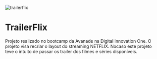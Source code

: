 ![trailerflix](https://user-images.githubusercontent.com/62730168/115940916-a1f33200-a479-11eb-9d70-34add4981fb9.png)
# TrailerFlix
Projeto realizado no bootcamp da Avanade na Digital Innovation One. O projeto visa recriar o layout do streaming NETFLIX. Nocaso este projeto teve o intuito de passar os trailer dos filmes e séries disponíveis. 

